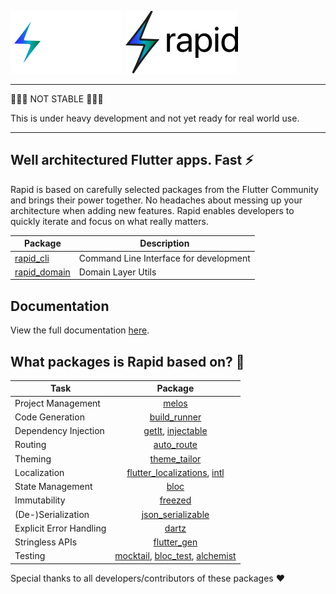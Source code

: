 ![logo dark](https://raw.githubusercontent.com/jtdLab/rapid/main/assets/logo_black.png#gh-dark-mode-only)
![logo light](https://raw.githubusercontent.com/jtdLab/rapid/main/assets/logo_white.png#gh-light-mode-only)

---

🚨🚨🚨 NOT STABLE 🚨🚨🚨

This is under heavy development and not yet ready for real world use.

---

## Well architectured Flutter apps. Fast ⚡

Rapid is based on carefully selected packages from the Flutter Community and brings their power together. No headaches about messing up your architecture when adding new features. Rapid enables developers to quickly iterate and focus on what really matters.

| Package                                                                               | Description                            |
| ------------------------------------------------------------------------------------- | -------------------------------------- |
| [rapid_cli](https://github.com/jtdLab/rapid/tree/main/packages/rapid_cli)             | Command Line Interface for development |
| [rapid_domain](https://github.com/jtdLab/rapid/tree/main/packages/rapid/rapid_domain) | Domain Layer Utils                     |

## Documentation

View the full documentation [here](https://docs.page/jtdLab/rapid).

## What packages is Rapid based on? 👀

| Task                    |                                                                         Package                                                                          |
| ----------------------- | :------------------------------------------------------------------------------------------------------------------------------------------------------: |
| Project Management      |                                                         [melos](https://pub.dev/packages/melos)                                                          |
| Code Generation         |                                                  [build_runner](https://pub.dev/packages/build_runner)                                                   |
| Dependency Injection    |                               [getIt](https://pub.dev/packages/get_it), [injectable](https://pub.dev/packages/injectable)                                |
| Routing                 |                                                    [auto_route](https://pub.dev/packages/auto_route)                                                     |
| Theming                 |                                                  [theme_tailor](https://pub.dev/packages/theme_tailor)                                                   |
| Localization            | [flutter_localizations](https://docs.flutter.dev/development/accessibility-and-localization/internationalization), [intl](https://pub.dev/packages/intl) |
| State Management        |                                                          [bloc](https://pub.dev/packages/bloc)                                                           |
| Immutability            |                                                       [freezed](https://pub.dev/packages/freezed)                                                        |
| (De-)Serialization      |                                             [json_serializable](https://pub.dev/packages/json_serializable)                                              |
| Explicit Error Handling |                                                         [dartz](https://pub.dev/packages/dartz)                                                          |
| Stringless APIs         |                                                   [flutter_gen](https://pub.dev/packages/flutter_gen)                                                    |
| Testing                 |     [mocktail](https://pub.dev/packages/mocktail), [bloc_test](https://pub.dev/packages/bloc_test), [alchemist](https://pub.dev/packages/alchemist)      |

Special thanks to all developers/contributors of these packages ❤️
